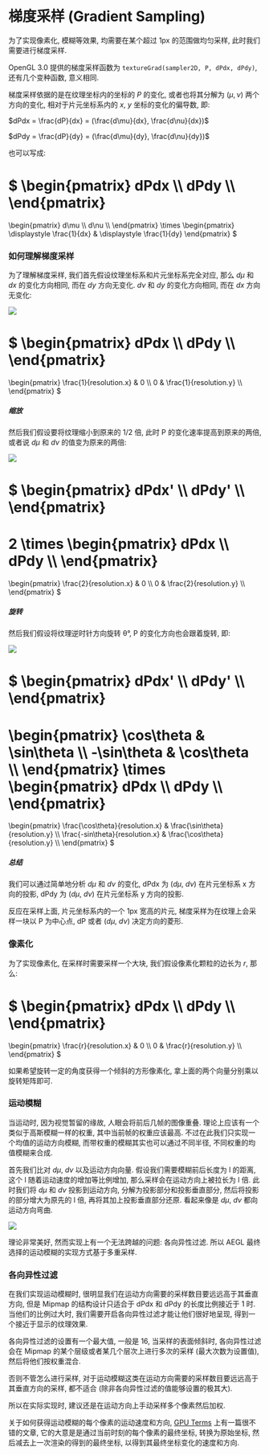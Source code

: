 # 梯度采样 (Gradient Sampling)

为了实现像素化, 模糊等效果, 均需要在某个超过 1px 的范围做均匀采样, 此时我们需要进行梯度采样.

OpenGL 3.0 提供的梯度采样函数为 `textureGrad(sampler2D, P, dPdx, dPdy)`, 还有几个变种函数, 意义相同.

梯度采样依据的是在纹理坐标内的坐标的 $P$ 的变化, 或者也将其分解为 $(\mu, \nu)$ 两个方向的变化, 相对于片元坐标系内的 $x$, $y$ 坐标的变化的偏导数, 即:

$dPdx = \frac{dP}{dx} = (\frac{d\mu}{dx}, \frac{d\nu}{dx})$

$dPdy = \frac{dP}{dy} = (\frac{d\mu}{dy}, \frac{d\nu}{dy})$

也可以写成:

$
\begin{pmatrix}
		dPdx \\\\
		dPdy \\\\
	\end{pmatrix}
 = 
 \begin{pmatrix}
		d\mu \\\\
		d\nu \\\\
	\end{pmatrix}
 \times
 \begin{pmatrix}
		\displaystyle \frac{1}{dx} & \displaystyle \frac{1}{dy}
	\end{pmatrix}
$



### 如何理解梯度采样

为了理解梯度采样, 我们首先假设纹理坐标系和片元坐标系完全对应, 那么 $d\mu$ 和 $dx$ 的变化方向相同, 而在 $dy$ 方向无变化. $d\nu$ 和 $dy$ 的变化方向相同, 而在 $dx$ 方向无变化:

![](md/images/2019-12-01_11-23-23.jpg)

$
\begin{pmatrix}
	dPdx \\\\
	dPdy \\\\
 \end{pmatrix}
 = 
 \begin{pmatrix}
	\frac{1}{resolution.x} & 0 \\\\
	0 & \frac{1}{resolution.y} \\\\
 \end{pmatrix}
$



##### 缩放

然后我们假设要将纹理缩小到原来的 1/2 倍, 此时 P 的变化速率提高到原来的两倍, 或者说 $d\mu$ 和 $d\nu$ 的值变为原来的两倍:

![](md/images/2019-12-01_11-24-57.jpg)

$
\begin{pmatrix}
	dPdx' \\\\
	dPdy' \\\\
 \end{pmatrix}
 =
 2
 \times
 \begin{pmatrix}
	dPdx \\\\
	dPdy \\\\
 \end{pmatrix}
= 
 \begin{pmatrix}
	\frac{2}{resolution.x} & 0 \\\\
	0 & \frac{2}{resolution.y} \\\\
 \end{pmatrix}
$



##### 旋转

然后我们假设将纹理逆时针方向旋转 θ°, P 的变化方向也会跟着旋转, 即:

![](md/images/2019-12-01_11-29-21.jpg)

$
\begin{pmatrix}
	dPdx' \\\\
	dPdy' \\\\
 \end{pmatrix}
 =
  \begin{pmatrix}
	\cos\theta  & \sin\theta \\\\
	-\sin\theta & \cos\theta \\\\
 \end{pmatrix}
 \times
 \begin{pmatrix}
	dPdx \\\\
	dPdy \\\\
 \end{pmatrix}
= 
 \begin{pmatrix}
	\frac{\cos\theta}{resolution.x} & \frac{\sin\theta}{resolution.y} \\\\
	\frac{-sin\theta}{resolution.x} & \frac{\cos\theta}{resolution.y} \\\\
 \end{pmatrix}
$



##### 总结

我们可以通过简单地分析 $d\mu$ 和 $d\nu$ 的变化, dPdx 为 ($d\mu$, $d\nu$) 在片元坐标系 x 方向的投影, dPdy 为 ($d\mu$, $d\nu$) 在片元坐标系 y 方向的投影.

反应在采样上面, 片元坐标系内的一个 1px 宽高的片元, 梯度采样为在纹理上会采样一块以 P 为中心点, dP 或者 ($d\mu$, $d\nu$) 决定方向的菱形.



### 像素化

为了实现像素化, 在采样时需要采样一个大块, 我们假设像素化颗粒的边长为 $r$, 那么:

$
\begin{pmatrix}
		dPdx \\\\
		dPdy \\\\
	\end{pmatrix}
 = 
 \begin{pmatrix}
	\frac{r}{resolution.x} & 0 \\\\
	0 & \frac{r}{resolution.y} \\\\
 \end{pmatrix}
$


如果希望旋转一定的角度获得一个倾斜的方形像素化, 拿上面的两个向量分别乘以旋转矩阵即可.



### 运动模糊

当运动时, 因为视觉暂留的缘故, 人眼会将前后几帧的图像重叠. 理论上应该有一个类似于高斯模糊一样的权重, 其中当前帧的权重应该最高. 不过在此我们只实现一个均值的运动方向模糊, 而带权重的模糊其实也可以通过不同半径, 不同权重的均值模糊来合成.

首先我们比对 $d\mu$, $d\nu$ 以及运动方向向量. 假设我们需要模糊前后长度为 l 的距离, 这个 l 随着运动速度的增加等比例增加, 那么采样会在运动方向上被拉长为 l 倍. 此时我们将 $d\mu$ 和 $d\nu$ 投影到运动方向, 分解为投影部分和投影垂直部分, 然后将投影的部分增大为原先的 l 倍, 再将其加上投影垂直部分还原. 看起来像是 $d\mu$, $d\nu$ 都向运动方向弯曲.

![](md/images/2019-12-01_15-29-49.jpg)

理论非常美好, 然而实现上有一个无法跨越的问题: 各向异性过滤. 所以 AEGL 最终选择的运动模糊的实现方式基于多重采样.



### 各向异性过滤

在我们实现运动模糊时, 很明显我们在运动方向需要的采样数目要远远高于其垂直方向, 但是 Mipmap 的结构设计只适合于 dPdx 和 dPdy 的长度比例接近于 1 时. 当他们的比例过大时, 我们需要开启各向异性过滤才能让他们很好地呈现, 得到一个接近于显示的纹理效果.

各向异性过滤的设置有一个最大值, 一般是 16, 当采样的表面倾斜时, 各向异性过滤会在 Mipmap 的某个层级或者某几个层次上进行多次的采样 (最大次数为设置值), 然后将他们按权重混合.

否则不管怎么进行采样, 对于运动模糊这类在运动方向需要的采样数目要远远高于其垂直方向的采样, 都不适合 (除非各向异性过滤的值能够设置的极其大).

所以在实际实现时, 建议还是在运动方向上手动采样多个像素然后加权.

关于如何获得运动模糊的每个像素的运动速度和方向, [GPU Terms](https://developer.nvidia.com/gpugems/gpugems3/part-iv-image-effects/chapter-27-motion-blur-post-processing-effect) 上有一篇很不错的文章, 它的大意是是通过当前时刻的每个像素的最终坐标, 转换为原始坐标, 然后减去上一次渲染的得到的最终坐标, 以得到其最终坐标变化的速度和方向.